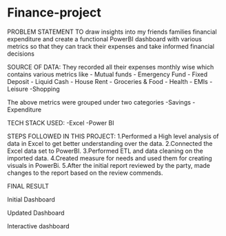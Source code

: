 # Finance-project

PROBLEM STATEMENT
    TO draw insights into my friends families financial expenditure and create a functional PowerBI dashboard with various metrics so that they can track         their expenses and take informed financial decisions


SOURCE OF DATA:
    They recorded all their expenses monthly wise which contains various metrics like
       - Mutual funds
       - Emergency Fund
       - Fixed Deposit
       - Liquid Cash
       - House Rent
       - Groceries & Food
       - Health
       - EMIs
       - Leisure
        -Shopping
   
   The above metrics were grouped under two categories
       -Savings
       -Expenditure
       
TECH STACK USED:
       -Excel 
       -Power BI
       
STEPS FOLLOWED IN THIS PROJECT:
   1.Performed a High level analysis of data in Excel to get better understanding over the data.
   2.Connected the Excel data set to PowerBI.
   3.Performed ETL and data cleaning on the imported data.
   4.Created measure for needs and used them for creating visuals in PowerBi.
   5.After the initial report reviewed by the party, made changes to the report based on the review commends.
   
   
FINAL RESULT

Initial Dashboard

Updated Dashboard

Interactive dashboard
 
    
